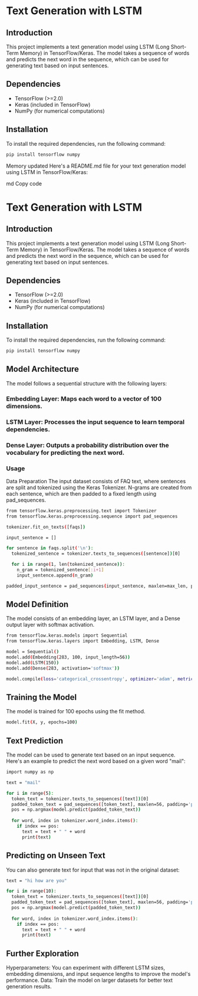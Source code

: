 # Text Generation with LSTM

## Introduction
This project implements a text generation model using LSTM (Long Short-Term Memory) in TensorFlow/Keras. The model takes a sequence of words and predicts the next word in the sequence, which can be used for generating text based on input sentences.

## Dependencies
- TensorFlow (>=2.0)
- Keras (included in TensorFlow)
- NumPy (for numerical computations)

## Installation
To install the required dependencies, run the following command:
```bash
pip install tensorflow numpy
```


Memory updated
Here's a README.md file for your text generation model using LSTM in TensorFlow/Keras:

md
Copy code
# Text Generation with LSTM

## Introduction
This project implements a text generation model using LSTM (Long Short-Term Memory) in TensorFlow/Keras. The model takes a sequence of words and predicts the next word in the sequence, which can be used for generating text based on input sentences.

## Dependencies
- TensorFlow (>=2.0)
- Keras (included in TensorFlow)
- NumPy (for numerical computations)

## Installation
To install the required dependencies, run the following command:
```bash
pip install tensorflow numpy
```
## Model Architecture
The model follows a sequential structure with the following layers:

### Embedding Layer: Maps each word to a vector of 100 dimensions.
### LSTM Layer: Processes the input sequence to learn temporal dependencies.
### Dense Layer: Outputs a probability distribution over the vocabulary for predicting the next word.
### Usage
Data Preparation
The input dataset consists of FAQ text, where sentences are split and tokenized using the Keras Tokenizer. N-grams are created from each sentence, which are then padded to a fixed length using pad_sequences.

```bash
from tensorflow.keras.preprocessing.text import Tokenizer
from tensorflow.keras.preprocessing.sequence import pad_sequences

tokenizer.fit_on_texts([faqs])

input_sentence = []

for sentence in faqs.split('\n'):
  tokenized_sentence = tokenizer.texts_to_sequences([sentence])[0]

  for i in range(1, len(tokenized_sentence)):
    n_gram = tokenized_sentence[:i+1]
    input_sentence.append(n_gram)

padded_input_sentence = pad_sequences(input_sentence, maxlen=max_len, padding='pre')

```

## Model Definition
The model consists of an embedding layer, an LSTM layer, and a Dense output layer with softmax activation.
```bash
from tensorflow.keras.models import Sequential
from tensorflow.keras.layers import Embedding, LSTM, Dense

model = Sequential()
model.add(Embedding(283, 100, input_length=56))
model.add(LSTM(150))
model.add(Dense(283, activation='softmax'))

model.compile(loss='categorical_crossentropy', optimizer='adam', metrics=['accuracy'])
```
## Training the Model
The model is trained for 100 epochs using the fit method.
```bash
model.fit(X, y, epochs=100)
```

## Text Prediction
The model can be used to generate text based on an input sequence. Here's an example to predict the next word based on a given word "mail":
```bash
import numpy as np

text = "mail"

for i in range(5):
  token_text = tokenizer.texts_to_sequences([text])[0]
  padded_token_text = pad_sequences([token_text], maxlen=56, padding='pre')
  pos = np.argmax(model.predict(padded_token_text))
  
  for word, index in tokenizer.word_index.items():
    if index == pos:
      text = text + " " + word
      print(text)
```

## Predicting on Unseen Text
You can also generate text for input that was not in the original dataset:
```bash
text = "hi how are you"

for i in range(10):
  token_text = tokenizer.texts_to_sequences([text])[0]
  padded_token_text = pad_sequences([token_text], maxlen=56, padding='pre')
  pos = np.argmax(model.predict(padded_token_text))
  
  for word, index in tokenizer.word_index.items():
    if index == pos:
      text = text + " " + word
      print(text)
```
## Further Exploration
Hyperparameters: You can experiment with different LSTM sizes, embedding dimensions, and input sequence lengths to improve the model's performance.
Data: Train the model on larger datasets for better text generation results.

